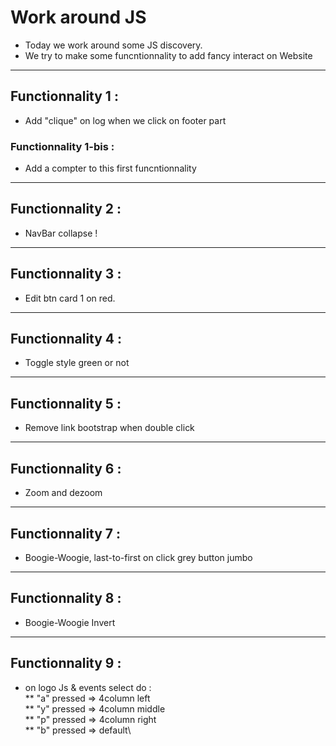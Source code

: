 # Work around JS

 - Today we work around some JS discovery.
- We try to make some funcntionnality to add fancy interact on Website
---
## Functionnality 1 :

- Add "clique" on log when we click on footer part

### Functionnality 1-bis :

- Add a compter to this first funcntionnality
---
## Functionnality 2 :

- NavBar collapse !
---
## Functionnality 3 :

- Edit btn card 1 on red.
---
## Functionnality 4 :

- Toggle style green or not
---
## Functionnality 5 :

- Remove link bootstrap when double click
---
## Functionnality 6 :

- Zoom and dezoom
---
## Functionnality 7 :

- Boogie-Woogie, last-to-first on click grey button jumbo
---
## Functionnality 8 :

- Boogie-Woogie Invert
---
## Functionnality 9 :

- on logo Js & events select do :\
  ** "a" pressed => 4column left\
  ** "y" pressed => 4column middle\
  ** "p" pressed => 4column right\
  ** "b" pressed => default\
